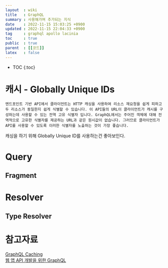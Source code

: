 ```yaml
---
layout  : wiki
title   : GraphQL
summary : 사용해가며 추가되는 지식
date    : 2022-11-15 15:03:25 +0900
updated : 2022-11-15 22:04:33 +0900
tag     : graphql apollo lacinia
toc     : true
public  : true
parent  : [[코드]]
latex   : false
---
```

* TOC
{:toc}

# 캐시 - Globally Unique IDs
```
엔드포인트 기반 API에서 클라이언트는 HTTP 캐싱을 사용하여 리소스 재요청을 쉽게 피하고 두 리소스가 동일한지 쉽게 식별할 수 있습니다. 이 API들의 URL이 클라이언트가 캐시를 구성하는데 사용할 수 있는 전역 고유 식별자 입니다. GraphQL에서는 주어진 객체에 대해 전역적으로 고유한 식별자를 제공하는 URL과 같은 원시값이 없습니다. 그러므로 클라이언트가 API를 사용할 수 있도록 이러한 식별자를 노출하는 것이 가장 좋습니다.
```
캐싱을 하기 위해 Globally Unique ID를 사용하는건 좋아보인다. 

# Query
## Fragment
# Resolver
## Type Resolver

# 참고자료
[GraphQL Caching](https://graphql-kr.github.io/learn/caching/) \
[웹 앱 API 개발을 위한 GraphQL](http://www.yes24.com/Product/Goods/81537382)
